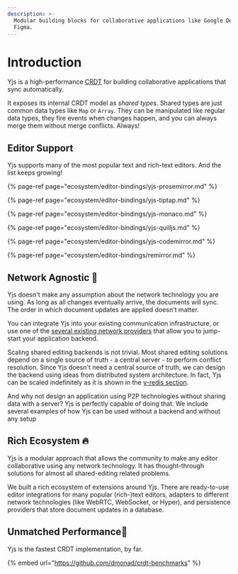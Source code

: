 ```yaml
---
description: >-
  Modular building blocks for collaborative applications like Google Docs or
  Figma.
---
```


# Introduction

Yjs is a high-performance [CRDT](https://en.wikipedia.org/wiki/Conflict-free_replicated_data_type) for building collaborative applications that sync automatically.

It exposes its internal CRDT model as _shared types_. Shared types are just common data types like `Map` or `Array`. They can be manipulated like regular data types, they fire events when changes happen, and you can always merge them without merge conflicts. Always!

## Editor Support

Yjs supports many of the most popular text and rich-text editors. And the list keeps growing!

{% page-ref page="ecosystem/editor-bindings/yjs-prosemirror.md" %}

{% page-ref page="ecosystem/editor-bindings/yjs-tiptap.md" %}

{% page-ref page="ecosystem/editor-bindings/yjs-monaco.md" %}

{% page-ref page="ecosystem/editor-bindings/yjs-quilljs.md" %}

{% page-ref page="ecosystem/editor-bindings/yjs-codemirror.md" %}

{% page-ref page="ecosystem/editor-bindings/remirror.md" %}

## Network Agnostic 📡

Yjs doesn't make any assumption about the network technology you are using. As long as all changes eventually arrive, the documents will sync. The order in which document updates are applied doesn't matter.

You can integrate Yjs into your existing communication infrastructure, or use one of the [several existing network providers](ecosystem/connection-provider/) that allow you to jump-start your application backend.

Scaling shared editing backends is not trivial. Most shared editing solutions depend on a single source of truth - a central server - to perform conflict resolution. Since Yjs doesn't need a central source of truth, we can design the backend using ideas from distributed system architecture. In fact, Yjs can be scaled indefinitely as it is shown in the [y-redis section](tutorials/untitled-3.md).

And why not design an application using P2P technologies without sharing data with a server? Yjs is perfectly capable of doing that. We include several examples of how Yjs can be used without a backend and without any setup 

## Rich Ecosystem 🔥 

Yjs is a modular approach that allows the community to make any editor collaborative using any network technology. It has thought-through solutions for almost all shared-editing related problems.

We built a rich ecosystem of extensions around Yjs. There are ready-to-use editor integrations for many popular \(rich-\)text editors, adapters to different network technologies \(like WebRTC, WebSocket, or Hyper\), and persistence providers that store document updates in a database.

## Unmatched Performance🚀 

Yjs is the fastest CRDT implementation, by far.

{% embed url="https://github.com/dmonad/crdt-benchmarks" %}

## 



